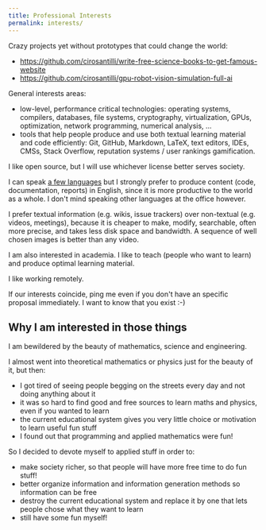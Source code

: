 ```yaml
---
title: Professional Interests
permalink: interests/
---
```


Crazy projects yet without prototypes that could change the world:

-   <https://github.com/cirosantilli/write-free-science-books-to-get-famous-website>
-   <https://github.com/cirosantilli/gpu-robot-vision-simulation-full-ai>

General interests areas:

-   low-level, performance critical technologies: operating systems, compilers, databases, file systems, cryptography, virtualization, GPUs, optimization, network programming, numerical analysis, ...
-   tools that help people produce and use both textual learning material and code efficiently: Git, GitHub, Markdown, LaTeX, text editors, IDEs, CMSs, Stack Overflow, reputation systems / user rankings gamification.

I like open source, but I will use whichever license better serves society.

I can speak [a few languages](/skills#natural-languages) but I strongly prefer to produce content (code, documentation, reports) in English, since it is more productive to the world as a whole. I don't mind speaking other languages at the office however.

I prefer textual information (e.g. wikis, issue trackers) over non-textual (e.g. videos, meetings), because it is cheaper to make, modify, searchable, often more precise, and takes less disk space and bandwidth. A sequence of well chosen images is better than any video.

I am also interested in academia. I like to teach (people who want to learn) and produce optimal learning material.

I like working remotely.

If our interests coincide, ping me even if you don't have an specific proposal immediately. I want to know that you exist :-)

## Why I am interested in those things

I am bewildered by the beauty of mathematics, science and engineering.

I almost went into theoretical mathematics or physics just for the beauty of it, but then:

- I got tired of seeing people begging on the streets every day and not doing anything about it
- it was so hard to find good and free sources to learn maths and physics, even if you wanted to learn
- the current educational system gives you very little choice or motivation to learn useful fun stuff
- I found out that programming and applied mathematics were fun!

So I decided to devote myself to applied stuff in order to:

- make society richer, so that people will have more free time to do fun stuff!
- better organize information and information generation methods so information can be free
- destroy the current educational system and replace it by one that lets people chose what they want to learn
- still have some fun myself!
